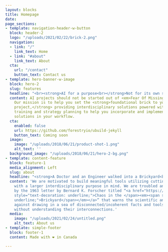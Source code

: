 ```yaml
---
layout: blocks
title: Homepage
date: 
page_sections:
- template: navigation-header-w-button
  block: header-2
  logo: "/uploads/2021/02/22/brick-2.png"
  navigation:
  - link: "/"
    link_text: Home
  - link: "#about"
    link_text: About
  cta:
    url: "/contact"
    button_text: Contact us
- template: hero-banner-w-image
  block: hero-2
  slug: features
  headline: "<br><strong>AI for a purpose<br></strong>Not for its own sake"
  content: AI projects should not be started out of <em>Fear Of Missing Out</em>.
    Our mission is to help you set the <strong>foundational brick to your meaningful
    project,</strong> providing interdisciplinary solutions powered with AI. We offer
    training and strategy planning to help you incorporate and implement custom AI
    solutions in your workflow.
  cta:
    enabled: false
    url: https://github.com/forestryio/ubuild-jekyll
    button_text: Coming soon
  image:
    image: "/uploads/2018/06/21/product-shot-1.png"
    alt_text: ''
  background_image: "/uploads/2018/06/21/hero-2-bg.png"
- template: content-feature
  block: feature-1
  media_alignment: Left
  slug: about
  headline: "<strong>A Doctor and an Engineer walked into a Brickyard<br></strong>"
  content: 'We are motivated to build meaningful tools utilizing cutting edge AI research
    with a larger interdisciplinary purpose in mind. We are troubled and inspired
    by the 1963 letter by Bernard K. Forscher titled “<a href="https://science.sciencemag.org/content/142/3590/339.1"><span
    style="text-decoration: underline;">Chaos in the </span><em><span style="text-decoration:
    underline;">Brickyard</span></em></a>” that warns the scientific and tech community
    against drawing in a sea of disconnected/incoherent facts and tools i.e. <em>bricks</em>
    without understanding their interconnections.'
  media:
    image: "/uploads/2021/02/24/untitled.png"
    alt_text: About us
- template: simple-footer
  block: footer-1
  content: Made with ❤︎ in Canada

---
```

